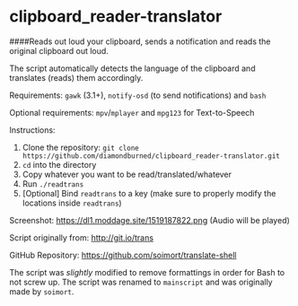 # clipboard_reader-translator

####Reads out loud your clipboard, sends a notification and reads the original clipboard out loud.

The script automatically detects the language of the clipboard and translates (reads) them accordingly.

Requirements: `gawk` (3.1+), `notify-osd` (to send notifications) and `bash`

Optional requirements: `mpv`/`mplayer` and `mpg123` for Text-to-Speech

Instructions:
1. Clone the repository: `git clone https://github.com/diamondburned/clipboard_reader-translator.git`
2. `cd` into the directory
3. Copy whatever you want to be read/translated/whatever
4. Run `./readtrans`
5. [Optional] Bind `readtrans` to a key (make sure to properly modify the locations inside `readtrans`)

Screenshot: https://dl1.moddage.site/1519187822.png (Audio will be played)

Script originally from: http://git.io/trans

GitHub Repository: https://github.com/soimort/translate-shell

The script was *slightly* modified to remove formattings in order for Bash to not screw up. The script was renamed to `mainscript` and was originally made by `soimort`.
